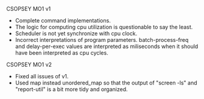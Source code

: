 CSOPSEY MO1 v1
- Complete command implementations.
- The logic for computing cpu utilization is questionable to say the least.
- Scheduler is not yet synchronize with cpu clock. 
- Incorrect interpretations of program parameters. batch-process-freq and delay-per-exec values are interpreted as miliseconds when it should have been interpreted as cpu cycles.

CSOPSEY MO1 v2
- Fixed all issues of v1.
- Used map instead unordered_map so that the output of "screen -ls" and "report-util" is a bit more tidy and organized.

